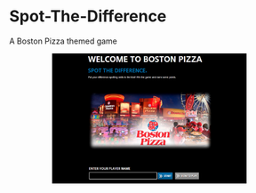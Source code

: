 # Spot-The-Difference
A Boston Pizza themed game
<p align="center">
  <img src="https://github.com/CStephenson519/Spot-The-Difference/blob/master/BP%20game.jpg" width="350"/>
</p>

